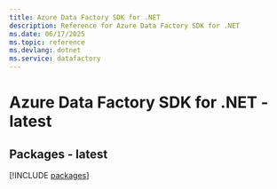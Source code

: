 ```yaml
---
title: Azure Data Factory SDK for .NET
description: Reference for Azure Data Factory SDK for .NET
ms.date: 06/17/2025
ms.topic: reference
ms.devlang: dotnet
ms.service: datafactory
---
```

# Azure Data Factory SDK for .NET - latest
## Packages - latest
[!INCLUDE [packages](data-factory-index.md)]